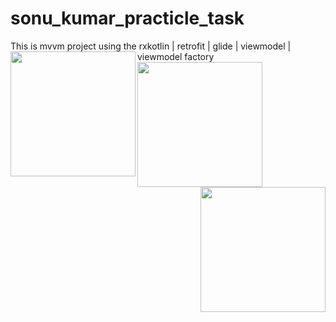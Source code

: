 # sonu_kumar_practicle_task
This is mvvm project using the rxkotlin | retrofit | glide | viewmodel | viewmodel factory 
<img src="https://user-images.githubusercontent.com/37504411/111922742-7e774900-8ac1-11eb-8761-8785cd37d73f.jpeg" width="200" align="left"/>
<img src="https://user-images.githubusercontent.com/37504411/111922743-80410c80-8ac1-11eb-8e9a-5cc37b3ce7ee.jpeg" width="200" align="center">
<img src="https://user-images.githubusercontent.com/37504411/111922745-81723980-8ac1-11eb-9882-98dd924e7fad.jpeg" width="200" align="right">
